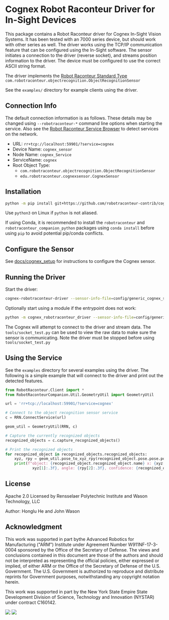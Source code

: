 # Cognex Robot Raconteur Driver for In-Sight Devices

This package contains a Robot Raconteur driver for Cognex In-Sight Vision Systems. It has been tested
with an 7000 series device, but should work with other series as well. The driver works using the TCP/IP
communication feature that can be configured using the In-Sight software. The sensor initiates a connection
to the driver (reverse socket), and streams position information to the driver. The device must be configured
to use the correct ASCII string format.

The driver implements the [Robot Raconteur Standard Type](https://github.com/robotraconteur/robotraconteur_standard_robdef)
`com.robotraconteur.objectrecognition.ObjectRecognitionSensor`

See the `examples/` directory for example clients using the driver.

## Connection Info

The default connection information is as follows. These details may be changed using `--robotraconteur-*` command
line options when starting the service. Also see the
[Robot Raconteur Service Browser](https://github.com/robotraconteur/RobotRaconteur_ServiceBrowser) to detect
services on the network.

- URL: `rr+tcp://localhost:59901/?service=cognex`
- Device Name: `cognex_sensor`
- Node Name: `cognex_Service`
- ServiceName: `cognex`
- Root Object Type:
  - `com.robotraconteur.objectrecognition.ObjectRecognitionSensor`
  - `edu.robotraconteur.cognexsensor.CognexSensor`

## Installation

```bash
python -m pip install git+https://github.com/robotraconteur-contrib/cognex_robotraconteur_driver.git
```

Use `python3` on Linux if `python` is not aliased.

If using Conda, it is recommended to install the `robotraconteur` and `robotraconteur_companion_python` packages
using `conda install` before using `pip` to avoid potential pip/conda conflicts.

## Configure the Sensor

See [docs/cognex_setup](docs/cognex_setup.md) for instructions to configure the Cognex sensor.

## Running the Driver

Start the driver:

```bash
cognex-robotraconteur-driver --sensor-info-file=config/generic_cognex_sensor_default_config.yml
```

Optionally start using a module if the entrypoint does not work:

```bash
python -m cognex_robotraconteur_driver --sensor-info-file=config/generic_cognex_sensor_default_config.yml
```

The Cognex will attempt to connect to the driver and stream data. The `tools/socket_test.py` can be used
to view the raw data to make sure the sensor is communicating. Note the driver must be stopped before using
`tools/socket_test.py`

## Using the Service

See the `examples` directory for several examples using the driver. The following is a simple
example that will connect to the driver and print out the detected features.

```python
from RobotRaconteur.Client import *
from RobotRaconteurCompanion.Util.GeometryUtil import GeometryUtil

url = 'rr+tcp://localhost:59901/?service=cognex'

# Connect to the object recognition sensor service
c = RRN.ConnectService(url)

geom_util = GeometryUtil(RRN, c)

# Capture the currently recognized objects
recognized_objects = c.capture_recognized_objects()

# Print the recognized objects
for recognized_object in recognized_objects.recognized_objects:
    xyz, rpy = geom_util.pose_to_xyz_rpy(recognized_object.pose.pose.pose)
    print(f"object: {recognized_object.recognized_object.name} x: {xyz[0]:.3f}, y: {
            xyz[1]:.3f}, angle: {rpy[2]:.3f}, confidence: {recognized_object.confidence:.3f}")
```

## License

Apache 2.0 Licensed by Rensselaer Polytechnic Institute and Wason Technology, LLC

Author: Honglu He and John Wason

## Acknowledgment

This work was supported in part bythe Advanced Robotics for Manufacturing ("ARM") Institute under Agreement Number W911NF-17-3-0004 sponsored by the Office of the Secretary of Defense. The views and conclusions contained in this document are those of the authors and should not be interpreted as representing the official policies, either expressed or implied, of either ARM or the Office of the Secretary of Defense of the U.S. Government. The U.S. Government is authorized to reproduce and distribute reprints for Government purposes, notwithstanding any copyright notation herein.

This work was supported in part by the New York State Empire State Development Division of Science, Technology and Innovation (NYSTAR) under contract C160142.

![](https://github.com/robotraconteur/robotraconteur/blob/master/docs/figures/arm_logo.jpg?raw=true)
![](https://github.com/robotraconteur/robotraconteur/blob/master/docs/figures/nys_logo.jpg?raw=true)
